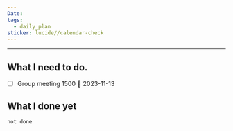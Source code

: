 ```yaml
---
Date: 
tags:
  - daily_plan
sticker: lucide//calendar-check
---
```

---
## What I need to do.

- [ ] Group meeting 1500 📅 2023-11-13 



## What I done yet
```tasks
not done
```
